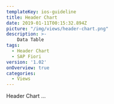 ```yaml
---
templateKey: ios-guideline
title: Header Chart
date: 2019-01-11T00:15:32.894Z
picture: "/img/views/header-chart.png"
description: >-
    Data Table
tags:
  - Header Chart
  - SAP Fiori
version: '1.02'
onOverview: true
categories:
  - Views
---
```





Header Chart ...

